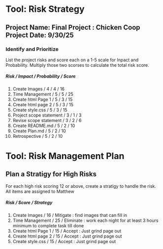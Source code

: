 # Tool: Risk Strategy
## **Project Name:** Final Project : Chicken Coop Project  **Date:** 9/30/25
### **Identify and Prioritize**
List the project risks and score each on a 1-5 scale for Inpact and Probability. Multiply those two scorses to calculate the total risk score.
#####     Risk / Impact / Probability / Score
1. Create Images / 4 / 4 / 16
2. Time Management / 5 / 5 / 25
3. Create html Page 1 / 5 / 3 / 15
4. Create html page 2 / 5 / 3 / 15
5. Create style.css / 5 / 3 / 15
6. Project scope statement / 3 / 1 / 3
7. Revise scope statement / 3 / 2 / 6
8. Create README.md / 5 / 2 / 10
9. Create Plan.md / 5 / 2 / 10
10. Retrospective / 5 / 2 / 10
# Tool: Risk Management Plan
## Plan a Stratigy for High Risks
For each high risk scoring 12 or above, create a stratigy to handle the risk. All items are assigned to Matthew
##### Risk / Score / Strategy
1. Create Images / 16 / Mitigate : find images that can fill in
2. Time Management / 25 / Eliminate : work each night for at least 3 hours minimum to complete task till done
3. Create html Page 1 / 15 / Accept : Just grind page out
4. Create html page 2 / 15 / Accept : Just grind page out
5. Create style.css / 15 / Accept : Just grind page out